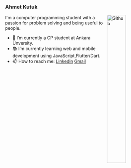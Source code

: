 ### Ahmet Kutuk 

<img width="35%" align="right" alt="Github" src="https://user-images.githubusercontent.com/48678280/88862734-4903af80-d201-11ea-968b-9c939d88a37c.gif" />

I'm a computer programming student with a passion for problem solving and being useful to people.

- 🔭 I’m currently a CP student at Ankara Unversity.
- 📚 I’m currently learning web and mobile development using JavaScript,Flutter/Dart.
- 📫 How to reach me: [Linkedin](https://www.linkedin.com/in/ahmetkutuk/) [Gmail](mailto:ahmetcankutk@gmail.com)
